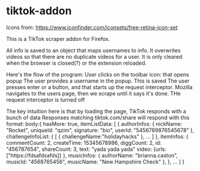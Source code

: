 # tiktok-addon

Icons from: https://www.iconfinder.com/iconsets/free-retina-icon-set

This is a TikTok scraper addon for Firefox.

All info is saved to an object that maps usernames to info. It overwrites videos so that there are no duplicate videos for a user. It is only cleared when the browser is closed(?) or the extension reloaded.

Here's the flow of the program:
User clicks on the toolbar icon: that opens popup
The user provides a username in the popup. This is saved
The user presses enter or a button, and that starts up the request interceptor. 
Mozilla navigates to the users page, then we scrape until it says it's done. 
THe request interceptor is turned off

The key intuition here is that by loading the page, TikTok responds with a bunch of data
Responses matching tiktok.com/share will respond with this format:
body:{
    hasMore: true,
    itemListData: [
        {
            authorInfos: {
                nickName: "Rocket",
                uniqueId: "qzim",
                signature: "bio",
                userId: "5456789876545678"
            },
            challengeInfoList: {
                [
                    {
                        challengeName:"holidayhacks"
                    },
                    ...
                ]
            },
            itemInfos: {
                commentCount: 2,
                createTime: 15345678986, 
                diggCount: 2,
                id: "456787654",
                shareCount: 3,
                text: "yada yada yada"
                video: {urls: ["https://fdsafdsafds]}
            },
            musicInfos: {
                authorName: "brianna.caston",
                musicId: "4568765456",
                musicName: "New Hampshire Check"
            },
        },
        ...
    ]
}

